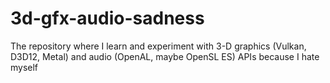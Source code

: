 # 3d-gfx-audio-sadness
The repository where I learn and experiment with 3-D graphics (Vulkan, D3D12, Metal) and audio (OpenAL, maybe OpenSL ES) APIs because I hate myself
